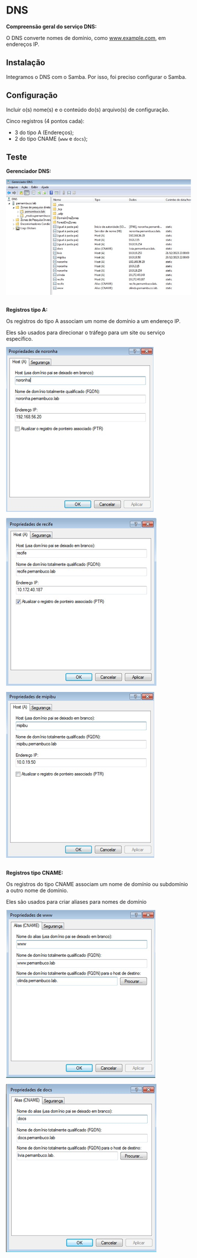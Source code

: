 # DNS

<b> Compreensão geral do serviço DNS: </b>

O DNS converte nomes de domínio, como www.example.com, em endereços IP.

## Instalação

Integramos o DNS com o Samba.
Por isso, foi preciso configurar o Samba.


## Configuração

Incluir o(s) nome(s) e o conteúdo do(s) arquivo(s) de configuração.

Cinco registros (4 pontos cada):

- 3 do tipo A (Endereços);
- 2 do tipo CNAME (`www` e `docs`);

## Teste

<b> Gerenciador DNS: </b>

![Alt text](image.png)

##

<b> Registros tipo A: </b>

Os registros do tipo A associam um nome de domínio a um endereço IP. 

Eles são usados para direcionar o tráfego para um site ou serviço específico.

![Alt text](image-1.png)

![Alt text](image-2.png)

![Alt text](image-3.png)


##

<b> Registros tipo CNAME: </b>


Os registros do tipo CNAME associam um nome de domínio ou subdomínio a outro nome de domínio. 

Eles são usados para criar aliases para nomes de domínio

![Alt text](image-4.png)

![Alt text](image-5.png)


##


